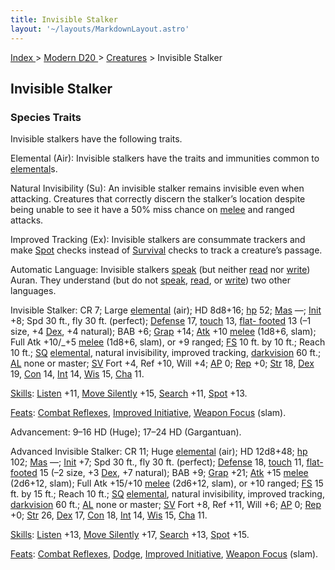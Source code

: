 ```yaml
---
title: Invisible Stalker
layout: '~/layouts/MarkdownLayout.astro'
---
```


[ Index ](/) > [ Modern D20 ](/modern.d20.srd) > [Creatures](/modern.d20.srd/creatures) > Invisible Stalker

## Invisible Stalker

### Species Traits

Invisible stalkers have the following traits.

Elemental (Air): Invisible stalkers have the traits and immunities common to
[elemental](/modern.d20.srd/creature.types/elemental)s.

Natural Invisibility (Su): An invisible stalker remains invisible even when
attacking. Creatures that correctly discern the stalker’s location despite
being unable to see it have a 50% miss chance on
[melee](/modern.d20.srd/combat/attack.roll) and ranged attacks.

Improved Tracking (Ex): Invisible stalkers are consummate trackers and make
[Spot](/modern.d20.srd/skills/spot) checks instead of
[Survival](/modern.d20.srd/skills/survival) checks to track a creature’s
passage.

Automatic Language: Invisible stalkers
[speak](/modern.d20.srd/skills/speak.language) (but neither
[read](/modern.d20.srd/skills/read.write.language) nor
[write](/modern.d20.srd/skills/read.write.language)) Auran. They understand
(but do not [speak](/modern.d20.srd/skills/speak.language),
[read](/modern.d20.srd/skills/read.write.language), or
[write](/modern.d20.srd/skills/read.write.language)) two other languages.

Invisible Stalker: CR 7; Large
[elemental](/modern.d20.srd/creature.types/elemental) (air); HD 8d8+16;
[hp](/modern.d20.srd/combat/hit.points) 52;
[Mas](/modern.d20.srd/creatures/creature.overview) —;
[Init](/modern.d20.srd/combat/initiative) +8; Spd 30 ft., fly 30 ft.
(perfect); [Defense](/modern.d20.srd/combat/defense) 17,
[touch](/modern.d20.srd/combat/attack.actions) 13, [flat- footed](/modern.d20.srd/combat/surprise) 13 (–1 size, +4
[Dex](/modern.d20.srd/basics/ability.scores), +4 natural); BAB +6;
[Grap](/modern.d20.srd/combat/grapple) +14;
[Atk](/modern.d20.srd/combat/attack.roll) +10
[melee](/modern.d20.srd/combat/attack.roll) (1d8+6, slam); Full Atk +10/_+5
[melee](/modern.d20.srd/combat/attack.roll) (1d8+6, slam), or +9 ranged;
[FS](/modern.d20.srd/creatures/creature.overview) 10 ft. by 10 ft.; Reach 10
ft.; [SQ](/modern.d20.srd/creatures/creature.overview)
[elemental](/modern.d20.srd/creature.types/elemental), natural invisibility,
improved tracking, [darkvision](/modern.d20.srd/special.abilities/darkvision)
60 ft.; [AL](/modern.d20.srd/basics/allegiances) none or master;
[SV](/modern.d20.srd/basics/saving.throws) Fort +4, Ref +10, Will +4;
[AP](/modern.d20.srd/creatures/creature.overview) 0;
[Rep](/modern.d20.srd/creatures/creature.overview) +0;
[Str](/modern.d20.srd/basics/ability.scores) 18,
[Dex](/modern.d20.srd/basics/ability.scores) 19,
[Con](/modern.d20.srd/basics/ability.scores) 14,
[Int](/modern.d20.srd/basics/ability.scores) 14,
[Wis](/modern.d20.srd/basics/ability.scores) 15,
[Cha](/modern.d20.srd/basics/ability.scores) 11.

[Skills](/modern.d20.srd/skills): [Listen](/modern.d20.srd/skills/listen) +11,
[Move Silently](/modern.d20.srd/skills/move.silently) +15,
[Search](/modern.d20.srd/skills/search) +11,
[Spot](/modern.d20.srd/skills/spot) +13.

[Feats](/modern.d20.srd/feats): [Combat Reflexes](/modern.d20.srd/feats/combat.reflexes), [Improved Initiative](/modern.d20.srd/feats/improved.initiative), [Weapon Focus](/modern.d20.srd/feats/weapon.focus) (slam).

Advancement: 9–16 HD (Huge); 17–24 HD (Gargantuan).

Advanced Invisible Stalker: CR 11; Huge
[elemental](/modern.d20.srd/creature.types/elemental) (air); HD 12d8+48;
[hp](/modern.d20.srd/combat/hit.points) 102;
[Mas](/modern.d20.srd/creatures/creature.overview) —;
[Init](/modern.d20.srd/combat/initiative) +7; Spd 30 ft., fly 30 ft.
(perfect); [Defense](/modern.d20.srd/combat/defense) 18,
[touch](/modern.d20.srd/combat/attack.actions) 11, [flat- footed](/modern.d20.srd/combat/surprise) 15 (–2 size, +3
[Dex](/modern.d20.srd/basics/ability.scores), +7 natural); BAB +9;
[Grap](/modern.d20.srd/combat/grapple) +21;
[Atk](/modern.d20.srd/combat/attack.roll) +15
[melee](/modern.d20.srd/combat/attack.roll) (2d6+12, slam); Full Atk +15/+10
[melee](/modern.d20.srd/combat/attack.roll) (2d6+12, slam), or +10 ranged;
[FS](/modern.d20.srd/creatures/creature.overview) 15 ft. by 15 ft.; Reach 10
ft.; [SQ](/modern.d20.srd/creatures/creature.overview)
[elemental](/modern.d20.srd/creature.types/elemental), natural invisibility,
improved tracking, [darkvision](/modern.d20.srd/special.abilities/darkvision)
60 ft.; [AL](/modern.d20.srd/basics/allegiances) none or master;
[SV](/modern.d20.srd/basics/saving.throws) Fort +8, Ref +11, Will +6;
[AP](/modern.d20.srd/creatures/creature.overview) 0;
[Rep](/modern.d20.srd/creatures/creature.overview) +0;
[Str](/modern.d20.srd/basics/ability.scores) 26,
[Dex](/modern.d20.srd/basics/ability.scores) 17,
[Con](/modern.d20.srd/basics/ability.scores) 18,
[Int](/modern.d20.srd/basics/ability.scores) 14,
[Wis](/modern.d20.srd/basics/ability.scores) 15,
[Cha](/modern.d20.srd/basics/ability.scores) 11.

[Skills](/modern.d20.srd/skills): [Listen](/modern.d20.srd/skills/listen) +13,
[Move Silently](/modern.d20.srd/skills/move.silently) +17,
[Search](/modern.d20.srd/skills/search) +13,
[Spot](/modern.d20.srd/skills/spot) +15.

[Feats](/modern.d20.srd/feats): [Combat Reflexes](/modern.d20.srd/feats/combat.reflexes),
[Dodge](/modern.d20.srd/feats/dodge), [Improved Initiative](/modern.d20.srd/feats/improved.initiative), [Weapon Focus](/modern.d20.srd/feats/weapon.focus) (slam).

